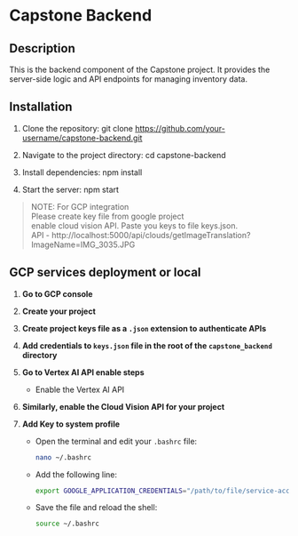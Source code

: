 # Capstone Backend

## Description

This is the backend component of the Capstone project. It provides the server-side logic and API endpoints for managing inventory data.

## Installation

1. Clone the repository:
git clone https://github.com/your-username/capstone-backend.git


2. Navigate to the project directory:
cd capstone-backend


3. Install dependencies:
npm install


4. Start the server:
npm start


> NOTE: For GCP integration\
>       Please create key file from google project\
>       enable cloud vision API. Paste you keys to file keys.json.\
>       API - http://localhost:5000/api/clouds/getImageTranslation?ImageName=IMG_3035.JPG


## GCP services deployment or local

1. **Go to GCP console**
2. **Create your project**
3. **Create project keys file as a `.json` extension to authenticate APIs**
4. **Add credentials to `keys.json` file in the root of the `capstone_backend` directory**

5. **Go to Vertex AI API enable steps**
   - Enable the Vertex AI API
     
6. **Similarly, enable the Cloud Vision API for your project**

6. **Add Key to system profile**
   - Open the terminal and edit your `.bashrc` file:
     ```bash
     nano ~/.bashrc
     ```
   - Add the following line:
     ```bash
     export GOOGLE_APPLICATION_CREDENTIALS="/path/to/file/service-account-key.json"
     ```
   - Save the file and reload the shell:
     ```bash
     source ~/.bashrc
     ```

